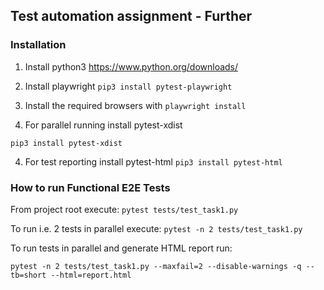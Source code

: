 ## Test automation assignment - Further

### Installation

1. Install python3 https://www.python.org/downloads/

2. Install playwright `pip3 install pytest-playwright`
3. Install the required browsers with `playwright install`

3. For parallel running install pytest-xdist 

`pip3 install pytest-xdist`

4. For test reporting install pytest-html
`pip3 install pytest-html
`

### How to run Functional E2E Tests

From project root execute:
`pytest tests/test_task1.py`

To run i.e. 2 tests in parallel execute:
`pytest -n 2 tests/test_task1.py `

To run tests in parallel and generate HTML report run:

`pytest -n 2 tests/test_task1.py --maxfail=2 --disable-warnings -q --tb=short --html=report.html`



